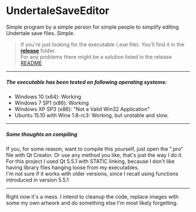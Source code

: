 # UndertaleSaveEditor
Simple program by a simple person for simple people to simplify editing Undertale save files. Simple.

>If you're just looking for the executable (.exe file): You'll find it in the **[release](/release/)** folder.  
For any problems there might be a solution listed in the release [README](/release/README.md)

***
##### The executable has been tested on following operating systems:
* Windows 10 (x64): Working
* Windows 7 SP1 (x86): Working
* Windows XP SP3 (x86): "Not a Valid Win32 Application"
* Ubuntu 15.10 with Wine 1.8-rc3: Working, but unstable and slow.

***
##### Some thoughts on compiling  
If you, for some reason, want to compile this yourself, just open the ".pro" file with Qt Creator. Or use any method you like, that's just the way I do it.  
For this project I used Qt 5.5.1 with STATIC linking, because I don't like having library files hanging loose from my executables.  
I'm not sure if it works with older versions, since I recall using functions introduced in version 5.5.1  

***
Right now it's a mess. I intend to cleanup the code, replace images with some my own artwork and do something else I'm most likely forgetting.
